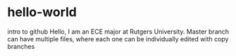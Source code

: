 # hello-world
intro to github
Hello, I am an ECE major at Rutgers University.
Master branch can have multiple files, where each one can be individually edited with copy branches
